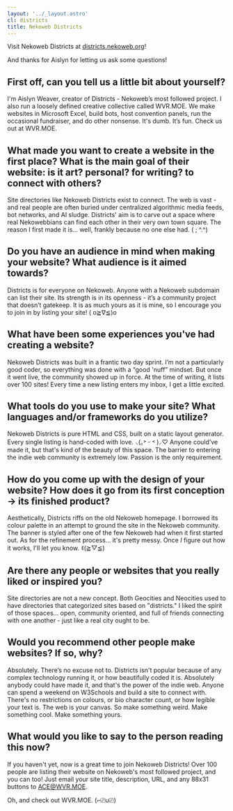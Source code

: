 ```yaml
---
layout: '../_layout.astro'
cl: districts
title: Nekoweb Districts
---
```


Visit Nekoweb Districts at [districts.nekoweb.org](https://districts.nekoweb.org/)!

And thanks for Aislyn for letting us ask some questions!

## First off, can you tell us a little bit about yourself?
I'm Aislyn Weaver, creator of Districts - Nekoweb’s most followed project. I also run a loosely defined creative collective called WVR.MOE. We make websites in Microsoft Excel, build bots, host convention panels, run the occasional fundraiser, and do other nonsense. It's dumb. It’s fun. Check us out at WVR.MOE.

## What made you want to create a website in the first place? What is the main goal of their website: is it art? personal? for writing? to connect with others?
Site directories like Nekoweb Districts exist to connect. The web is vast - and real people are often buried under centralized algorithmic media feeds, bot networks, and AI sludge. Districts' aim is to carve out a space where real Nekowebbians can find each other in their very own town square. The reason I first made it is... well, frankly because no one else had. ( ; ^.^)

## Do you have an audience in mind when making your website? What audience is it aimed towards?
Districts is for everyone on Nekoweb. Anyone with a Nekoweb subdomain can list their site. Its strength is in its openness - it’s a community project that doesn’t gatekeep. It is as much yours as it is mine, so I encourage you to join in by listing your site! ( o≧∇≦)o

## What have been some experiences you've had creating a website?
Nekoweb Districts was built in a frantic two day sprint. I’m not a particularly good coder, so everything was done with a “good 'nuff” mindset. But once it went live, the community showed up in force. At the time of writing, it lists over 100 sites! Every time a new listing enters my inbox, I get a little excited.

## What tools do you use to make your site? What languages and/or frameworks do you utilize?
Nekoweb Districts is pure HTML and CSS, built on a static layout generator. Every single listing is hand-coded with love. ⸜(｡˃ ᵕ ˂ )⸝♡ Anyone could’ve made it, but that's kind of the beauty of this space. The barrier to entering the indie web community is extremely low. Passion is the only requirement.

## How do you come up with the design of your website? How does it go from its first conception -> its finished product?
Aesthetically, Districts riffs on the old Nekoweb homepage. I borrowed its colour palette in an attempt to ground the site in the Nekoweb community. The banner is styled after one of the few Nekoweb had when it first started out. As for the refinement process... it's pretty messy. Once *I* figure out how it works, I'll let you know. ꉂ(≧▽≦)

## Are there any people or websites that you really liked or inspired you?
Site directories are not a new concept. Both Geocities and Neocities used to have directories that categorized sites based on "districts." I liked the spirit of those spaces... open, community oriented, and full of friends connecting with one another - just like a real city ought to be.

## Would you recommend other people make websites? If so, why?
Absolutely. There’s no excuse not to. Districts isn't popular because of any complex technology running it, or how beautifully coded it is. Absolutely anybody could have made it, and that's the power of the indie web. Anyone can spend a weekend on W3Schools and build a site to connect with. There's no restrictions on colours, or bio character count, or how legible your text is. The web is your canvas. So make something weird. Make something cool. Make something yours.

## What would you like to say to the person reading this now?
If you haven't yet, now is a great time to join Nekoweb Districts! Over 100 people are listing their website on Nekoweb's most followed project, and you can too! Just email your site title, description, URL, and any 88x31 buttons to ACE@WVR.MOE.

Oh, and check out WVR.MOE. (⌐⎚u⎚)